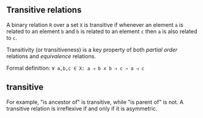 ## Transitive relations
A binary relation `R` over a set `X` is transitive if whenever an element `a` is related to an element `b` and `b` is related to an element `c` then `a` is also related to `c`.

Transitivity (or transitiveness) is a key property of both _partial order_ relations and _equivalence_ relations.

Formal definition: `∀ a,b,c ∈ X: a ⥽ b ∧ b ⥽ c ⇒ a ⥽ c`


## transitive
For example, "is ancestor of" is transitive, while "is parent of" is not. A transitive relation is irreflexive if and only if it is asymmetric.

